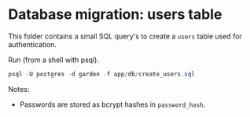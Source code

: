 # Database migration: users table

This folder contains a small SQL query's to create a `users` table used for authentication.

Run (from a shell with psql).

```powershell
psql -U postgres -d garden -f app/db/create_users.sql
```

Notes:
- Passwords are stored as bcrypt hashes in `password_hash`.